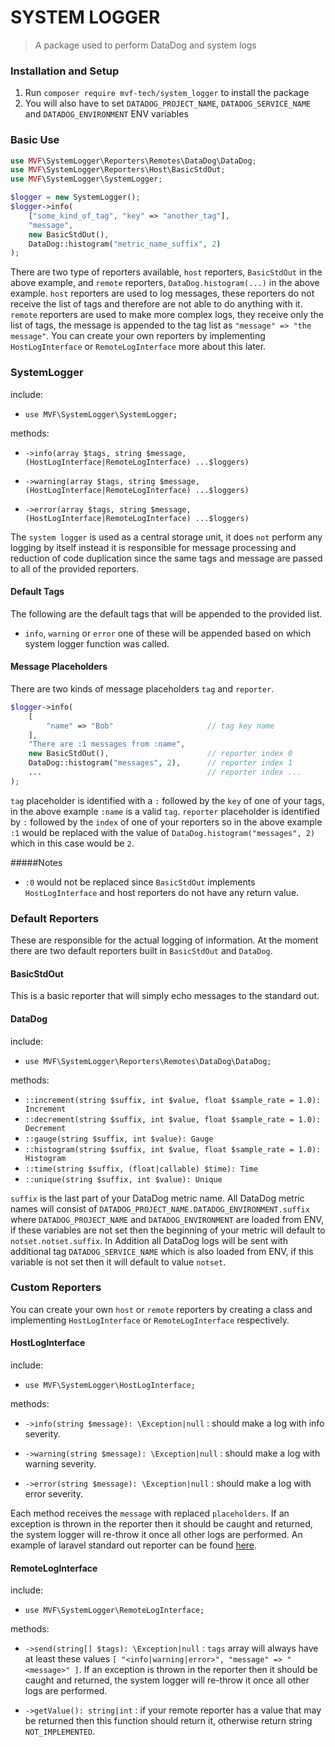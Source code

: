 # SYSTEM LOGGER

> A package used to perform DataDog and system logs

### Installation and Setup

1. Run `composer require mvf-tech/system_logger` to install the package
2. You will also have to set `DATADOG_PROJECT_NAME`, `DATADOG_SERVICE_NAME` and `DATADOG_ENVIRONMENT` ENV variables

### Basic Use

```php
use MVF\SystemLogger\Reporters\Remotes\DataDog\DataDog;
use MVF\SystemLogger\Reporters\Host\BasicStdOut;
use MVF\SystemLogger\SystemLogger;

$logger = new SystemLogger();
$logger->info(
    ["some_kind_of_tag", "key" => "another_tag"],
    "message",
    new BasicStdOut(),
    DataDog::histogram("metric_name_suffix", 2)
);
```

There are two type of reporters available, `host` reporters, `BasicStdOut` in the above example, and `remote` 
reporters, `DataDog.histogram(...)` in the above example. `host` reporters are used to log messages, these reporters do 
not receive the list of tags and therefore are not able to do anything with it. `remote` reporters are used to make more
complex logs, they receive only the list of tags, the message is appended to the tag list as 
`"message" => "the message"`. You can create your own reporters by implementing `HostLogInterface` or 
`RemoteLogInterface` more about this later.

### SystemLogger

include:

- `use MVF\SystemLogger\SystemLogger;`

methods:    

- `->info(array $tags, string $message, (HostLogInterface|RemoteLogInterface) ...$loggers)`

- `->warning(array $tags, string $message, (HostLogInterface|RemoteLogInterface) ...$loggers)`

- `->error(array $tags, string $message, (HostLogInterface|RemoteLogInterface) ...$loggers)`

The `system logger` is used as a central storage unit, it does `not` perform any logging by itself instead it is 
responsible for message processing and reduction of code duplication since the same tags and message are passed to all 
of the provided reporters.

#### Default Tags

The following are the default tags that will be appended to the provided list.

- `info`, `warning` or `error` one of these will be appended based on which system logger function was called.

#### Message Placeholders

There are two kinds of message placeholders `tag` and `reporter`.

```php
$logger->info(
    [
        "name" => "Bob"                     // tag key name
    ], 
    "There are :1 messages from :name",
    new BasicStdOut(),                      // reporter index 0
    DataDog::histogram("messages", 2),      // reporter index 1
    ...                                     // reporter index ...
);
```

`tag` placeholder is identified with a `:` followed by the `key` of one of your tags, in the above example `:name` is a
valid `tag`. `reporter` placeholder is identified by `:` followed by the `index` of one of your
reporters so in the above example `:1` would be replaced with the value of `DataDog.histogram("messages", 2)` which in
this case would be `2`.

#####Notes
- `:0` would not be replaced since `BasicStdOut` implements `HostLogInterface` and host reporters do not have any 
return value.

### Default Reporters

These are responsible for the actual logging of information. At the moment there are two default reporters built in 
`BasicStdOut` and `DataDog`.

#### BasicStdOut

This is a basic reporter that will simply echo messages to the standard out.

#### DataDog

include:

- `use MVF\SystemLogger\Reporters\Remotes\DataDog\DataDog;`

methods:

- `::increment(string $suffix, int $value, float $sample_rate = 1.0): Increment`
- `::decrement(string $suffix, int $value, float $sample_rate = 1.0): Decrement`
- `::gauge(string $suffix, int $value): Gauge`
- `::histogram(string $suffix, int $value, float $sample_rate = 1.0): Histogram`
- `::time(string $suffix, (float|callable) $time): Time`
- `::unique(string $suffix, int $value): Unique`

`suffix` is the last part of your DataDog metric name. All DataDog metric names will consist of 
`DATADOG_PROJECT_NAME.DATADOG_ENVIRONMENT.suffix` where `DATADOG_PROJECT_NAME` and `DATADOG_ENVIRONMENT` are loaded from ENV, if these variables are not
set then the beginning of your metric will default to `notset.notset.suffix`. In Addition all DataDog logs will be sent
with additional tag `DATADOG_SERVICE_NAME` which is also loaded from ENV, if this variable is not set then it will default to
value `notset`.

### Custom Reporters

You can create your own `host` or `remote` reporters by creating a class and implementing `HostLogInterface` or 
`RemoteLogInterface` respectively.

#### HostLogInterface

include:

- `use MVF\SystemLogger\HostLogInterface;`

methods:

- `->info(string $message): \Exception|null` : should make a log with info severity.

- `->warning(string $message): \Exception|null` : should make a log with warning severity.

- `->error(string $message): \Exception|null` : should make a log with error severity.

Each method receives the `message` with replaced `placeholders`. If an exception is thrown in the reporter then it 
should be caught and returned, the system logger will re-throw it once all other logs are performed. An example of
laravel standard out reporter can be found [here](https://bitbucket.org/mvfglobal/mercury/src/2e033fa6d894045b5ecd1d56cb1c46993e8b7cb4/app/Services/LaravelLogger.php?at=master&fileviewer=file-view-default).

#### RemoteLogInterface

include:

- `use MVF\SystemLogger\RemoteLogInterface;`

methods:

- `->send(string[] $tags): \Exception|null` : `tags` array will always have at least these values 
`[ "<info|warning|error>", "message" => "<message>" ]`. If an exception is thrown in the reporter then it should be
caught and returned, the system logger will re-throw it once all other logs are performed.

- `->getValue(): string|int` : if your remote reporter has a value that may be returned then this function should return
it, otherwise return string `NOT_IMPLEMENTED`.